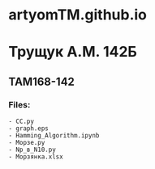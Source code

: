 # artyomTM.github.io
# Трущук А.М. 142Б
## TAM168-142
### Files:
    - CC.py
    - graph.eps
    - Hamming_Algorithm.ipynb
    - Морзе.py
    - Np_в_N10.py
    - Морзянка.xlsx
